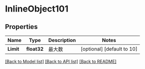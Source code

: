 # InlineObject101

## Properties

Name | Type | Description | Notes
------------ | ------------- | ------------- | -------------
**Limit** | **float32** | 最大数 | [optional] [default to 10]

[[Back to Model list]](../README.md#documentation-for-models) [[Back to API list]](../README.md#documentation-for-api-endpoints) [[Back to README]](../README.md)


